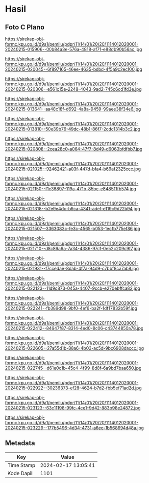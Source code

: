 # Hasil

## Foto C Plano

https://sirekap-obj-formc.kpu.go.id/d9a1/pemilu/pdpr/11/14/01/20/20/1114012020001-20240215-015906--00b84a3e-576a-4818-af71-e88db90b56ac.jpg

https://sirekap-obj-formc.kpu.go.id/d9a1/pemilu/pdpr/11/14/01/20/20/1114012020001-20240215-020045--6f897165-46ee-4635-bdbd-4f5a9c2ec100.jpg

https://sirekap-obj-formc.kpu.go.id/d9a1/pemilu/pdpr/11/14/01/20/20/1114012020001-20240215-020306--e561c15e-2248-4043-9ad2-745c6cd1fd3e.jpg

https://sirekap-obj-formc.kpu.go.id/d9a1/pemilu/pdpr/11/14/01/20/20/1114012020001-20240215-013641--aa48c18f-d692-4a8a-9459-99aee38f34e6.jpg

https://sirekap-obj-formc.kpu.go.id/d9a1/pemilu/pdpr/11/14/01/20/20/1114012020001-20240215-013810--50e39b76-49dc-48b1-86f7-2cdc1314b3c2.jpg

https://sirekap-obj-formc.kpu.go.id/d9a1/pemilu/pdpr/11/14/01/20/20/1114012020001-20240215-020808--2cea28c0-a064-47f7-8d49-d6063bfdfbb7.jpg

https://sirekap-obj-formc.kpu.go.id/d9a1/pemilu/pdpr/11/14/01/20/20/1114012020001-20240215-021025--92462421-a03f-447d-bfa4-b69af2325ccc.jpg

https://sirekap-obj-formc.kpu.go.id/d9a1/pemilu/pdpr/11/14/01/20/20/1114012020001-20240215-021150--f1c36897-119a-471b-85be-e848511fb574.jpg

https://sirekap-obj-formc.kpu.go.id/d9a1/pemilu/pdpr/11/14/01/20/20/1114012020001-20240215-021318--b2e9e4dc-b9ca-4341-adef-e119c9d22b94.jpg

https://sirekap-obj-formc.kpu.go.id/d9a1/pemilu/pdpr/11/14/01/20/20/1114012020001-20240215-021507--3363083c-fe3c-4565-b053-1ecfb775ef86.jpg

https://sirekap-obj-formc.kpu.go.id/d9a1/pemilu/pdpr/11/14/01/20/20/1114012020001-20240215-021710--d8c86a6a-7a34-4386-97c1-0e52c209c9f7.jpg

https://sirekap-obj-formc.kpu.go.id/d9a1/pemilu/pdpr/11/14/01/20/20/1114012020001-20240215-021931--f7ccedae-8dab-4f7a-94d9-c7bbf8ca7ab8.jpg

https://sirekap-obj-formc.kpu.go.id/d9a1/pemilu/pdpr/11/14/01/20/20/1114012020001-20240215-022123--11d9c873-045a-4407-9ccb-e270ebffca82.jpg

https://sirekap-obj-formc.kpu.go.id/d9a1/pemilu/pdpr/11/14/01/20/20/1114012020001-20240215-022241--fb389d98-9bf0-4ef6-ba2f-1df17832b59f.jpg

https://sirekap-obj-formc.kpu.go.id/d9a1/pemilu/pdpr/11/14/01/20/20/1114012020001-20240215-022412--84647f87-8314-4ed0-8c06-c43744850a78.jpg

https://sirekap-obj-formc.kpu.go.id/d9a1/pemilu/pdpr/11/14/01/20/20/1114012020001-20240215-022605--27a55d1b-88a6-4b03-ac5d-9bc6908daccc.jpg

https://sirekap-obj-formc.kpu.go.id/d9a1/pemilu/pdpr/11/14/01/20/20/1114012020001-20240215-022745--d61e0c1b-45c4-4f99-8d8f-6a9bd7baa650.jpg

https://sirekap-obj-formc.kpu.go.id/d9a1/pemilu/pdpr/11/14/01/20/20/1114012020001-20240215-022922--30236373-ef28-4624-b7d2-fbb5ef71ad2d.jpg

https://sirekap-obj-formc.kpu.go.id/d9a1/pemilu/pdpr/11/14/01/20/20/1114012020001-20240215-023123--63c11198-99fc-4ce1-9d42-883b98e24872.jpg

https://sirekap-obj-formc.kpu.go.id/d9a1/pemilu/pdpr/11/14/01/20/20/1114012020001-20240215-023229--177b5496-4d34-4731-a6ec-1b568694d48a.jpg


## Metadata

| Key        | Value               |
| ---------- | ------------------- |
| Time Stamp | 2024-02-17 13:05:41 |
| Kode Dapil | 1101                |



